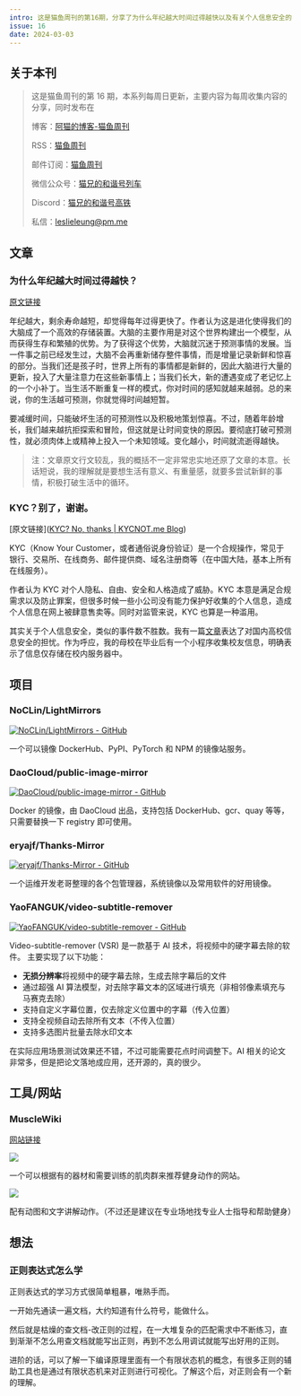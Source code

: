 ```yaml
---
intro: 这是猫鱼周刊的第16期，分享了为什么年纪越大时间过得越快以及有关个人信息安全的两篇文章，项目方面介绍了几个镜像相关的以及一个AI去除硬字幕的项目，最后分享了我关于学习正则表达式的心得。
issue: 16
date: 2024-03-03
---
```


## 关于本刊

> 这是猫鱼周刊的第 16 期，本系列每周日更新，主要内容为每周收集内容的分享，同时发布在
>
> 博客：[阿猫的博客-猫鱼周刊](https://ameow.xyz/categories/weekly)
>
> RSS：[猫鱼周刊](https://ameow.xyz/feed/categories/weekly.xml)
>
> 邮件订阅：[猫鱼周刊](https://quail.ink/ameow)
>
> 微信公众号：[猫兄的和谐号列车](http://img.ameow.xyz/202401141448662.png)
>
> Discord：[猫兄的和谐号高铁](https://discord.gg/5G5Nbtuz)
>
> 私信：[leslieleung@pm.me](mailto:leslieleung@pm.me)

## 文章

### 为什么年纪越大时间过得越快？

[原文链接](https://invertedpassion.com/why-time-seems-to-pass-faster-as-we-age/)

年纪越大，剩余寿命越短，却觉得每年过得更快了。作者认为这是进化使得我们的大脑成了一个高效的存储装置。大脑的主要作用是对这个世界构建出一个模型，从而获得生存和繁殖的优势。为了获得这个优势，大脑就沉迷于预测事情的发展。当一件事之前已经发生过，大脑不会再重新储存整件事情，而是增量记录新鲜和惊喜的部分。当我们还是孩子时，世界上所有的事情都是新鲜的，因此大脑进行大量的更新，投入了大量注意力在这些新事情上；当我们长大，新的遭遇变成了老记忆上的一个小补丁。当生活不断重复一样的模式，你对时间的感知就越来越弱。总的来说，你的生活越可预测，你就觉得时间越短暂。

要减缓时间，只能破坏生活的可预测性以及积极地策划惊喜。不过，随着年龄增长，我们越来越抗拒探索和冒险，但这就是让时间变快的原因。要彻底打破可预测性，就必须肉体上或精神上投入一个未知领域。变化越小，时间就流逝得越快。

> 注：文章原文行文较乱，我的概括不一定非常忠实地还原了文章的本意。长话短说，我的理解就是要想生活有意义、有重量感，就要多尝试新鲜的事情，积极打破生活中的循环。

### KYC？别了，谢谢。

[原文链接]([KYC? No, thanks | KYCNOT.me Blog](https://blog.kycnot.me/p/kyc-no-thanks))

KYC（Know Your Customer，或者通俗说身份验证）是一个合规操作，常见于银行、交易所、在线商务、邮件提供商、域名注册商等（在中国大陆，基本上所有在线服务）。

作者认为 KYC 对个人隐私、自由、安全和人格造成了威胁。KYC 本意是满足合规需求以及防止罪案，但很多时候一些小公司没有能力保护好收集的个人信息，造成个人信息在网上被肆意售卖等。同时对监管来说，KYC 也算是一种滥用。

其实关于个人信息安全，类似的事件数不胜数。我有一篇[文章](https://ameow.xyz/archives/chaoxing-incident)表达了对国内高校信息安全的担忧。作为呼应，我的母校在毕业后有一个小程序收集校友信息，明确表示了信息仅存储在校内服务器中。

## 项目

### NoCLin/LightMirrors

[![NoCLin/LightMirrors - GitHub](https://gh-card.dev/repos/NoCLin/LightMirrors.svg?fullname=)](https://github.com/NoCLin/LightMirrors)

一个可以镜像 DockerHub、PyPI、PyTorch 和 NPM 的镜像站服务。

### DaoCloud/public-image-mirror

[![DaoCloud/public-image-mirror - GitHub](https://gh-card.dev/repos/DaoCloud/public-image-mirror.svg?fullname=)](https://github.com/DaoCloud/public-image-mirror)

Docker 的镜像，由 DaoCloud 出品，支持包括 DockerHub、gcr、quay 等等，只需要替换一下 registry 即可使用。

### eryajf/Thanks-Mirror

[![eryajf/Thanks-Mirror - GitHub](https://gh-card.dev/repos/eryajf/Thanks-Mirror.svg?fullname=)](https://github.com/eryajf/Thanks-Mirror)

一个运维开发老哥整理的各个包管理器，系统镜像以及常用软件的好用镜像。

### YaoFANGUK/video-subtitle-remover

[![YaoFANGUK/video-subtitle-remover - GitHub](https://gh-card.dev/repos/YaoFANGUK/video-subtitle-remover.svg?fullname=)](https://github.com/YaoFANGUK/video-subtitle-remover)

Video-subtitle-remover (VSR) 是一款基于 AI 技术，将视频中的硬字幕去除的软件。 主要实现了以下功能：

- **无损分辨率**将视频中的硬字幕去除，生成去除字幕后的文件
- 通过超强 AI 算法模型，对去除字幕文本的区域进行填充（非相邻像素填充与马赛克去除）
- 支持自定义字幕位置，仅去除定义位置中的字幕（传入位置）
- 支持全视频自动去除所有文本（不传入位置）
- 支持多选图片批量去除水印文本

在实际应用场景测试效果还不错，不过可能需要花点时间调整下。AI 相关的论文非常多，但是把论文落地成应用，还开源的，真的很少。

## 工具/网站

### MuscleWiki

[网站链接](https://musclewiki.com/)

![](https://img.ameow.xyz/202403031954247.png)

一个可以根据有的器材和需要训练的肌肉群来推荐健身动作的网站。

![](https://img.ameow.xyz/202403031956626.png)

配有动图和文字讲解动作。（不过还是建议在专业场地找专业人士指导和帮助健身）

## 想法

### 正则表达式怎么学

正则表达式的学习方式很简单粗暴，唯熟手而。

一开始先通读一遍文档，大约知道有什么符号，能做什么。

然后就是枯燥的查文档-改正则的过程，在一大堆复杂的匹配需求中不断练习，直到渐渐不怎么用查文档就能写出正则，再到不怎么用调试就能写出好用的正则。

进阶的话，可以了解一下编译原理里面有一个有限状态机的概念，有很多正则的辅助工具也是通过有限状态机来对正则进行可视化。了解这个后，对正则会有一个新的理解。
